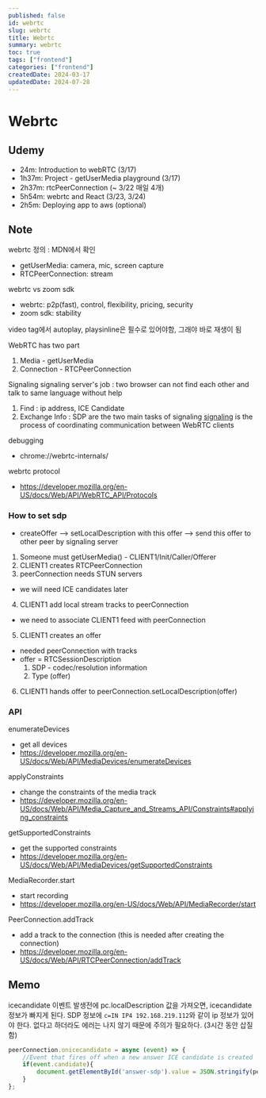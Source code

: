 ```yaml
---
published: false
id: webrtc
slug: webrtc
title: Webrtc
summary: webrtc
toc: true
tags: ["frontend"]
categories: ["frontend"]
createdDate: 2024-03-17
updatedDate: 2024-07-28
---
```


# Webrtc

## Udemy

- 24m: Introduction to webRTC (3/17)
- 1h37m: Project - getUserMedia playground (3/17)
- 2h37m: rtcPeerConnection (~ 3/22 매일 4개)
- 5h54m: webrtc and React (3/23, 3/24)
- 2h5m: Deploying app to aws (optional)

## Note
webrtc 정의 : MDN에서 확인

- getUserMedia: camera, mic, screen capture
- RTCPeerConnection: stream

webrtc vs zoom sdk
- webrtc: p2p(fast), control, flexibility, pricing, security
- zoom sdk: stability

video tag에서 autoplay, playsinline은 필수로 있어야함, 그래야 바로 재생이 됨

WebRTC has two part
1. Media - getUserMedia
2. Connection - RTCPeerConnection

Signaling
signaling server's job : two browser can not find each other and talk to same language without help
1. Find : ip address, ICE Candidate
2. Exchange Info : SDP
are the two main tasks of signaling
[signaling][1] is the process of coordinating communication between WebRTC clients

debugging
- chrome://webrtc-internals/

webrtc protocol
- https://developer.mozilla.org/en-US/docs/Web/API/WebRTC_API/Protocols

### How to set sdp

- createOffer --> setLocalDescription with this offer --> send this offer to other peer by signaling server
1. Someone must getUserMedia() - CLIENT1/Init/Caller/Offerer
2. CLIENT1 creates RTCPeerConnection
3. peerConnection needs STUN servers
  - we will need ICE candidates later
4. CLIENT1 add local stream tracks to peerConnection
  - we need to associate CLIENT1 feed with peerConnection
5. CLIENT1 creates an offer
  - needed peerConnection with tracks
  - offer = RTCSessionDescription
    1. SDP - codec/resolution information
    2. Type (offer)
6. CLIENT1 hands offer to peerConnection.setLocalDescription(offer)

### API

enumerateDevices
- get all devices
- https://developer.mozilla.org/en-US/docs/Web/API/MediaDevices/enumerateDevices

applyConstraints
- change the constraints of the media track
- https://developer.mozilla.org/en-US/docs/Web/API/Media_Capture_and_Streams_API/Constraints#applying_constraints

getSupportedConstraints
- get the supported constraints
- https://developer.mozilla.org/en-US/docs/Web/API/MediaDevices/getSupportedConstraints

MediaRecorder.start
- start recording
- https://developer.mozilla.org/en-US/docs/Web/API/MediaRecorder/start

PeerConnection.addTrack
- add a track to the connection (this is needed after creating the connection)
- https://developer.mozilla.org/en-US/docs/Web/API/RTCPeerConnection/addTrack

## Memo
icecandidate 이벤트 발생전에 pc.localDescription 값을 가져오면, icecandidate 정보가 빠지게 된다.
SDP 정보에 `c=IN IP4 192.168.219.112`와 같이 ip 정보가 있어야 한다.
없다고 하더라도 에러는 나지 않기 때문에 주의가 필요하다. (3시간 동안 삽질함)
```js
peerConnection.onicecandidate = async (event) => {
    //Event that fires off when a new answer ICE candidate is created
    if(event.candidate){
        document.getElementById('answer-sdp').value = JSON.stringify(peerConnection.localDescription)
    }
};
```




[1]: https://developer.mozilla.org/en-US/docs/Web/API/WebRTC_API/Signaling_and_video_calling
